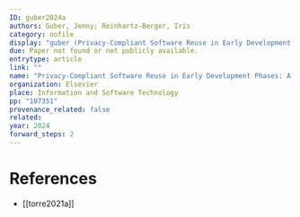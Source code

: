 ```yaml
---
ID: guber2024a
authors: Guber, Jenny; Reinhartz-Berger, Iris
category: nofile
display: "guber (Privacy-Compliant Software Reuse in Early Development Phases: A Systematic Literature Review)"
due: Paper not found or not publicly available.
entrytype: article
link: ""
name: "Privacy-Compliant Software Reuse in Early Development Phases: A Systematic Literature Review"
organization: Elsevier
place: Information and Software Technology
pp: "107351"
provenance_related: false
related: 
year: 2024
forward_steps: 2
---
```


# References

- [[torre2021a]]